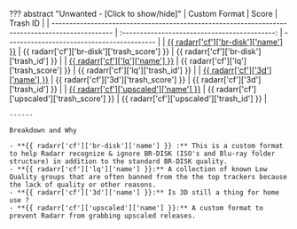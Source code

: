 ??? abstract "Unwanted - [Click to show/hide]"
    | Custom Format                                                                                   |                     Score                     | Trash ID                                   |
    | ----------------------------------------------------------------------------------------------- | :-------------------------------------------: | ------------------------------------------ |
    | [{{ radarr['cf']['br-disk']['name'] }}](/Radarr/Radarr-collection-of-custom-formats/#br-disk)   | {{ radarr['cf']['br-disk']['trash_score'] }}  | {{ radarr['cf']['br-disk']['trash_id'] }}  |
    | [{{ radarr['cf']['lq']['name'] }}](/Radarr/Radarr-collection-of-custom-formats/#lq)             |    {{ radarr['cf']['lq']['trash_score'] }}    | {{ radarr['cf']['lq']['trash_id'] }}       |
    | [{{ radarr['cf']['3d']['name'] }}](/Radarr/Radarr-collection-of-custom-formats/#3d)             |    {{ radarr['cf']['3d']['trash_score'] }}    | {{ radarr['cf']['3d']['trash_id'] }}       |
    | [{{ radarr['cf']['upscaled']['name'] }}](/Radarr/Radarr-collection-of-custom-formats/#upscaled) | {{ radarr['cf']['upscaled']['trash_score'] }} | {{ radarr['cf']['upscaled']['trash_id'] }} |

    ------

    Breakdown and Why

    - **{{ radarr['cf']['br-disk']['name'] }} :** This is a custom format to help Radarr recognize & ignore BR-DISK (ISO's and Blu-ray folder structure) in addition to the standard BR-DISK quality.
    - **{{ radarr['cf']['lq']['name'] }}:** A collection of known Low Quality groups that are often banned from the the top trackers because the lack of quality or other reasons.
    - **{{ radarr['cf']['3d']['name'] }}:** Is 3D still a thing for home use ?
    - **{{ radarr['cf']['upscaled']['name'] }}:** A custom format to prevent Radarr from grabbing upscaled releases.
